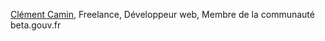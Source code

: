 [Clément Camin](https://www.keiruaprod.fr/), Freelance, Développeur web, Membre de la communauté beta.gouv.fr
